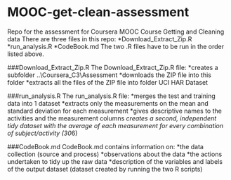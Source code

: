 MOOC-get-clean-assessment
=========================

Repo for the assessment for Coursera MOOC Course Getting and Cleaning data
There are three files in this repo:
*Download_Extract_Zip.R
*run_analysis.R
*CodeBook.md
The two .R files have to be run in the order listed above.

###Download_Extract_Zip.R
The Download_Extract_Zip.R file:
*creates a subfolder ..\Coursera_C3\Assessment
*downloads the ZIP file into this folder
*extracts all the files of the ZIP file into folder UCI HAR Dataset

###run_analysis.R
The run_analysis.R file:
*merges the test and training data into 1 dataset
*extracts only the measurements on the mean and standard deviation for each measurement
*gives descriptive names to the activities and the measurement columns
*creates a second, independent tidy dataset with the average of each measurement for every combination of subject/activity (30*6)

###CodeBook.md
CodeBook.md contains information on:
*the data collection (source and process)
*observations about the data
*the actions undertaken to tidy up the raw data
*description of the variables and labels of the output dataset (dataset created by running the two R scripts)
